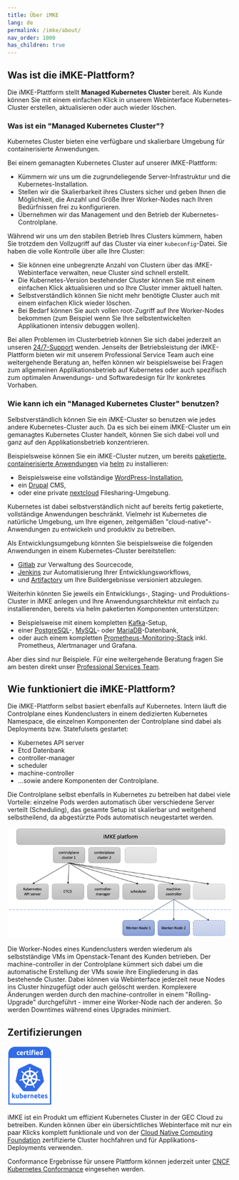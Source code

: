 ```yaml
---
title: Über iMKE
lang: de
permalink: /imke/about/
nav_order: 1000
has_children: true
---
```

<!-- LTeX:  language=de-DE -->

## Was ist die iMKE-Plattform?

Die iMKE-Plattform stellt **Managed Kubernetes Cluster** bereit. Als Kunde können Sie mit einem einfachen Klick in unserem Webinterface Kubernetes-Cluster erstellen, aktualisieren oder auch wieder löschen.

### Was ist ein "Managed Kubernetes Cluster"?

Kubernetes Cluster bieten eine verfügbare und skalierbare Umgebung für containerisierte Anwendungen.

Bei einem gemanagten Kubernetes Cluster auf unserer iMKE-Plattform:

* Kümmern wir uns um die zugrundeliegende Server-Infrastruktur und die Kubernetes-Installation.
* Stellen wir die Skalierbarkeit ihres Clusters sicher und geben Ihnen die Möglichkeit, die Anzahl und Größe Ihrer Worker-Nodes nach Ihren Bedürfnissen frei zu konfigurieren.
* Übernehmen wir das Management und den Betrieb der Kubernetes-Controlplane.

Während wir uns um den stabilen Betrieb Ihres Clusters kümmern, haben Sie trotzdem den Vollzugriff auf das Cluster via einer `kubeconfig`-Datei. Sie haben die volle Kontrolle über alle Ihre Cluster:

* Sie können eine unbegrenzte Anzahl von Clustern über das iMKE-Webinterface verwalten, neue Cluster sind schnell erstellt.
* Die Kubernetes-Version bestehender Cluster können Sie mit einem einfachen Klick aktualisieren und so Ihre Cluster immer aktuell halten.
* Selbstverständlich können Sie nicht mehr benötigte Cluster auch mit einem einfachen Klick wieder löschen.
* Bei Bedarf können Sie auch vollen root-Zugriff auf Ihre Worker-Nodes bekommen (zum Beispiel wenn Sie Ihre selbstentwickelten Applikationen intensiv debuggen wollen).

Bei allen Problemen im Clusterbetrieb können Sie sich dabei jederzeit an unseren [24/7-Support](mailto:support@gec.io) wenden. Jenseits der Betriebsleistung der iMKE-Plattform bieten wir mit unserem Professional Service Team auch eine weitergehende Beratung an, helfen können wir beispielsweise bei Fragen zum allgemeinen Applikationsbetrieb auf Kubernetes oder auch spezifisch zum optimalen Anwendungs- und Softwaredesign für Ihr konkretes Vorhaben.

### Wie kann ich ein "Managed Kubernetes Cluster" benutzen?

Selbstverständlich können Sie ein iMKE-Cluster so benutzen wie jedes andere Kubernetes-Cluster auch. Da es sich bei einem iMKE-Cluster um ein gemanagtes Kubernetes Cluster handelt, können Sie sich dabei voll und ganz auf den Applikationsbetrieb konzentrieren.

Beispielsweise können Sie ein iMKE-Cluster nutzen, um bereits [paketierte, containerisierte Anwendungen](https://artifacthub.io/) via [helm](https://helm.sh/) zu installieren:

* Beispielsweise eine vollständige [WordPress-Installation](https://artifacthub.io/packages/helm/bitnami/wordpress),
* ein [Drupal](https://artifacthub.io/packages/helm/bitnami/drupal) CMS,
* oder eine private [nextcloud](https://artifacthub.io/packages/helm/nextcloud/nextcloud) Filesharing-Umgebung.

Kubernetes ist dabei selbstverständlich nicht auf bereits fertig paketierte, vollständige Anwendungen beschränkt. Vielmehr ist Kubernetes die natürliche Umgebung, um Ihre eigenen, zeitgemäßen "cloud-native"-Anwendungen zu entwickeln und produktiv zu betreiben.

Als Entwicklungsumgebung könnten Sie beispielsweise die folgenden Anwendungen in einem Kubernetes-Cluster bereitstellen:

* [Gitlab](https://artifacthub.io/packages/helm/gitlab/gitlab) zur Verwaltung des Sourcecode,
* [Jenkins](https://artifacthub.io/packages/helm/jenkinsci/jenkins) zur Automatisierung Ihrer Entwicklungsworkflows,
* und [Artifactory](https://artifacthub.io/packages/helm/jfrog/artifactory) um Ihre Buildergebnisse versioniert abzulegen.

Weiterhin könnten Sie jeweils ein Entwicklungs-, Staging- und Produktions-Cluster in iMKE anlegen und Ihre Anwendungsarchitektur mit einfach zu installierenden, bereits via helm paketierten Komponenten unterstützen:

* Beispielsweise mit einem kompletten [Kafka](https://artifacthub.io/packages/helm/bitnami/kafka)-Setup,
* einer [PostgreSQL](https://artifacthub.io/packages/helm/bitnami/postgresql)-, [MySQL](https://artifacthub.io/packages/helm/bitnami/mysql)- oder [MariaDB](https://artifacthub.io/packages/helm/bitnami/mariadb)-Datenbank,
* oder auch einem kompletten [Prometheus-Monitoring-Stack](https://artifacthub.io/packages/helm/prometheus-community/kube-prometheus-stack) inkl. Prometheus, Alertmanager und Grafana.

Aber dies sind nur Beispiele. Für eine weitergehende Beratung fragen Sie am besten direkt unser [Professional Services Team](mailto:support@gec.io).

## Wie funktioniert die iMKE-Plattform?

Die iMKE-Plattform selbst basiert ebenfalls auf Kubernetes. Intern läuft die Controlplane eines Kundenclusters in einem dedizierten Kubernetes Namespace, die einzelnen Komponenten der Controlplane sind dabei als Deployments bzw. Statefulsets gestartet:

* Kubernetes API server
* Etcd Datenbank
* controller-manager
* scheduler
* machine-controller
* ...sowie andere Komponenten der Controlplane.

Die Controlplane selbst ebenfalls in Kubernetes zu betreiben hat dabei viele Vorteile: einzelne Pods werden automatisch über verschiedene Server verteilt (Scheduling), das gesamte Setup ist skalierbar und weitgehend selbstheilend, da abgestürzte Pods automatisch neugestartet werden.

![iMKE platform](imke-platform.png)

Die Worker-Nodes eines Kundenclusters werden wiederum als selbstständige VMs im Openstack-Tenant des Kunden betrieben. Der machine-controller in der Controlplane kümmert sich dabei um die automatische Erstellung der VMs sowie ihre Eingliederung in das bestehende Cluster. Dabei können via Webinterface jederzeit neue Nodes ins Cluster hinzugefügt oder auch gelöscht werden. Komplexere Änderungen werden durch den machine-controller in einem "Rolling-Upgrade" durchgeführt - immer eine Worker-Node nach der anderen. So werden Downtimes während eines Upgrades minimiert.

## Zertifizierungen

<img src="certified-kubernetes.png" alt="Certified Kubernetes Logo" width="100"/>

iMKE ist ein Produkt um effizient Kubernetes Cluster in der GEC Cloud zu betreiben.
Kunden können über ein übersichtliches Webinterface mit nur ein paar Klicks komplett funktionale
und von der [Cloud Native Computing Foundation](https://cncf.io/ck)
zertifizierte Cluster hochfahren und für Applikations-Deployments verwenden.

Conformance Ergebnisse für unsere Plattform können jederzeit unter
[CNCF Kubernetes Conformance](https://github.com/cncf/k8s-conformance)
eingesehen werden.

